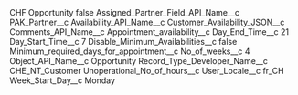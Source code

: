 <?xml version="1.0" encoding="UTF-8"?>
<CustomMetadata xmlns="http://soap.sforce.com/2006/04/metadata" xmlns:xsi="http://www.w3.org/2001/XMLSchema-instance" xmlns:xsd="http://www.w3.org/2001/XMLSchema">
    <label>CHF Opportunity</label>
    <protected>false</protected>
    <values>
        <field>Assigned_Partner_Field_API_Name__c</field>
        <value xsi:type="xsd:string">PAK_Partner__c</value>
    </values>
    <values>
        <field>Availability_API_Name__c</field>
        <value xsi:type="xsd:string">Customer_Availability_JSON__c</value>
    </values>
    <values>
        <field>Comments_API_Name__c</field>
        <value xsi:type="xsd:string">Appointment_availability__c</value>
    </values>
    <values>
        <field>Day_End_Time__c</field>
        <value xsi:type="xsd:string">21</value>
    </values>
    <values>
        <field>Day_Start_Time__c</field>
        <value xsi:type="xsd:string">7</value>
    </values>
    <values>
        <field>Disable_Minimum_Availabilities__c</field>
        <value xsi:type="xsd:boolean">false</value>
    </values>
    <values>
        <field>Minimum_required_days_for_appointment__c</field>
        <value xsi:nil="true"/>
    </values>
    <values>
        <field>No_of_weeks__c</field>
        <value xsi:type="xsd:string">4</value>
    </values>
    <values>
        <field>Object_API_Name__c</field>
        <value xsi:type="xsd:string">Opportunity</value>
    </values>
    <values>
        <field>Record_Type_Developer_Name__c</field>
        <value xsi:type="xsd:string">CHE_NT_Customer</value>
    </values>
    <values>
        <field>Unoperational_No_of_hours__c</field>
        <value xsi:nil="true"/>
    </values>
    <values>
        <field>User_Locale__c</field>
        <value xsi:type="xsd:string">fr_CH</value>
    </values>
    <values>
        <field>Week_Start_Day__c</field>
        <value xsi:type="xsd:string">Monday</value>
    </values>
</CustomMetadata>
